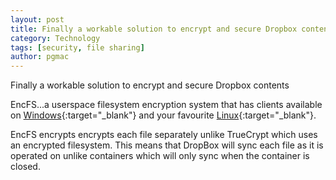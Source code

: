 ```yaml
---
layout: post
title: Finally a workable solution to encrypt and secure Dropbox contents
category: Technology
tags: [security, file sharing]
author: pgmac
---
```

Finally a workable solution to encrypt and secure Dropbox contents

EncFS...a userspace filesystem encryption system that has clients available on [Windows](http://members.ferrara.linux.it/freddy77/encfs.html){:target="_blank"} and your favourite [Linux](https://wiki.archlinux.org/index.php/EncFS){:target="_blank"}.

EncFS encrypts encrypts each file separately unlike TrueCrypt which uses an encrypted filesystem.  This means that DropBox will sync each file as it is operated on unlike containers which will only sync when the container is closed.

